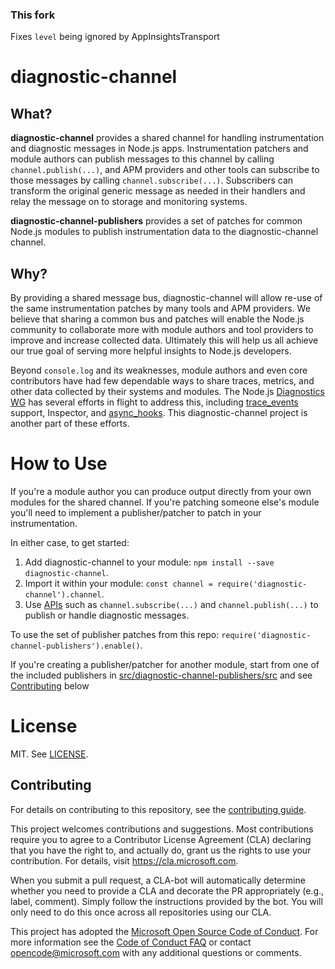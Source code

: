 ### This fork

Fixes `level` being ignored by AppInsightsTransport

# diagnostic-channel

## What?

**diagnostic-channel** provides a shared channel for handling instrumentation
and diagnostic messages in Node.js apps. Instrumentation patchers and module
authors can publish messages to this channel by calling `channel.publish(...)`,
and APM providers and other tools can subscribe to those messages by calling
`channel.subscribe(...)`. Subscribers can transform the original generic message
as needed in their handlers and relay the message on to storage and monitoring
systems.

**diagnostic-channel-publishers** provides a set of patches for common Node.js
modules to publish instrumentation data to the diagnostic-channel channel.  

## Why?

By providing a shared message bus, diagnostic-channel will allow re-use of the
same instrumentation patches by many tools and APM providers. We believe that
sharing a common bus and patches will enable the Node.js community to
collaborate more with module authors and tool providers to improve and increase
collected data. Ultimately this will help us all achieve our true goal of
serving more helpful insights to Node.js developers.

Beyond `console.log` and its weaknesses, module authors and even core
contributors have had few dependable ways to share traces, metrics, and other
data collected by their systems and modules. The Node.js [Diagnostics WG][] has
several efforts in flight to address this, including [trace_events][] support,
Inspector, and [async_hooks][]. This diagnostic-channel project is another
part of these efforts.

[Diagnostics WG]: https://github.com/nodejs/diagnostics
[trace_events]: https://github.com/nodejs/node/pull/11207#issuecomment-295331471
[async_hooks]: https://github.com/nodejs/node/pull/11883


# How to Use

If you're a module author you can produce output directly from your own
modules for the shared channel. If you're patching someone else's module you'll
need to implement a publisher/patcher to patch in your instrumentation.

In either case, to get started:

1. Add diagnostic-channel to your module: `npm install --save
   diagnostic-channel`.
2. Import it within your module: `const channel =
   require('diagnostic-channel').channel`.
3. Use [APIs][] such as `channel.subscribe(...)` and `channel.publish(...)`
   to publish or handle diagnostic messages.

[APIs]: ./src/diagnostic-channel/README.md

To use the set of publisher patches from this repo:
`require('diagnostic-channel-publishers').enable()`.

If you're creating a publisher/patcher for another module, start from one of the
included publishers in [src/diagnostic-channel-publishers/src](https://github.com/Microsoft/node-diagnostic-channel/tree/master/src/diagnostic-channel-publishers/src)
and see [Contributing](#Contributing) below

# License

MIT. See [LICENSE](./LICENSE).

## Contributing
For details on contributing to this repository, see the [contributing guide](https://github.com/microsoft/node-diagnostic-channel/master/CONTRIBUTING.md).

This project welcomes contributions and suggestions. Most contributions require you to agree to a Contributor License Agreement (CLA) declaring that you have the right to, and actually do, grant us the rights to use your contribution. For details, visit
https://cla.microsoft.com.

When you submit a pull request, a CLA-bot will automatically determine whether you need to provide a CLA and decorate the PR appropriately (e.g., label, comment). Simply follow the instructions provided by the bot. You will only need to do this once across all repositories using our CLA.

This project has adopted the [Microsoft Open Source Code of Conduct](https://opensource.microsoft.com/codeofconduct/). For more information see the [Code of Conduct FAQ](https://opensource.microsoft.com/codeofconduct/faq/) or contact [opencode@microsoft.com](mailto:opencode@microsoft.com) with any additional questions or comments.